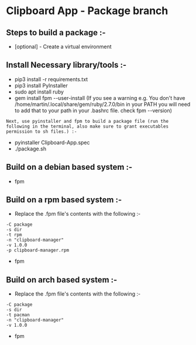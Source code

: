 # Clipboard App - Package branch

## Steps to build a package :-

- [optional] - Create a virtual environment

## Install Necessary library/tools :-

- pip3 install -r requirements.txt
- pip3 install PyInstaller
- sudo apt install ruby
- gem install fpm --user-install (If you see a warning e.g. You don't have /home/martin/.local/share/gem/ruby/2.7.0/bin in your PATH you will need to add that to your path in your .bashrc file. check fpm --version)

`Next, use pyinstaller and fpm to build a package file (run the following in the terminal, also make sure to grant executables permission to sh files.) :-`

- pyinstaller Clipboard-App.spec
- ./package.sh

## Build on a debian based system :-

- fpm

## Build on a rpm based system :-

- Replace the .fpm file's contents with the following :-

```
-C package
-s dir
-t rpm
-n "clipboard-manager"
-v 1.0.0
-p clipboard-manager.rpm
```

- fpm

## Build on arch based system :-

- Replace the .fpm file's contents with the following :-
```
-C package
-s dir
-t pacman
-n "clipboard-manager"
-v 1.0.0
```

- fpm

